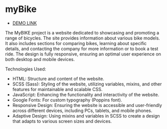 # myBike
- [DEMO LINK](https://anmonnn.github.io/myBike-landing/)

The MyBIKE project is a website dedicated to showcasing and promoting a range of bicycles. The site provides information about various bike models. It also includes sections for comparing bikes, learning about specific details, and contacting the company for more information or to book a test ride. The design is fully responsive, ensuring an optimal user experience on both desktop and mobile devices.

Technologies Used:
- HTML: Structure and content of the website.
- SCSS (Sass): Styling of the website, utilizing variables, mixins, and other features for maintainable and scalable CSS.
- JavaScript: Enhancing the functionality and interactivity of the website.
- Google Fonts: For custom typography (Poppins font).
- Responsive Design: Ensuring the website is accessible and user-friendly across different devices, including PCs, tablets, and mobile phones.
- Adaptive Design: Using mixins and variables in SCSS to create a design that adapts to various screen sizes and devices.
